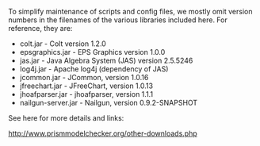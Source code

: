 To simplify maintenance of scripts and config files, we mostly omit version numbers in the filenames of the various libraries included here. For reference, they are:

* colt.jar - Colt version 1.2.0
* epsgraphics.jar - EPS Graphics version 1.0.0
* jas.jar - Java Algebra System (JAS) version 2.5.5246
* log4j.jar - Apache log4j (dependency of JAS)
* jcommon.jar - JCommon, version 1.0.16
* jfreechart.jar - JFreeChart, version 1.0.13
* jhoafparser.jar - jhoafparser, version 1.1.1
* nailgun-server.jar - Nailgun, version 0.9.2-SNAPSHOT

See here for more details and links:

http://www.prismmodelchecker.org/other-downloads.php
